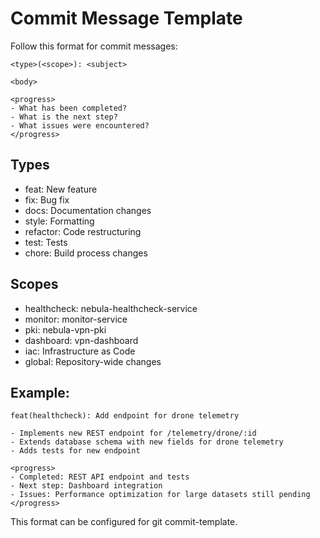 # Commit Message Template

Follow this format for commit messages:

```
<type>(<scope>): <subject>

<body>

<progress>
- What has been completed?
- What is the next step?
- What issues were encountered?
</progress>
```

## Types

- feat: New feature
- fix: Bug fix
- docs: Documentation changes
- style: Formatting
- refactor: Code restructuring
- test: Tests
- chore: Build process changes

## Scopes

- healthcheck: nebula-healthcheck-service
- monitor: monitor-service
- pki: nebula-vpn-pki
- dashboard: vpn-dashboard
- iac: Infrastructure as Code
- global: Repository-wide changes

## Example:

```
feat(healthcheck): Add endpoint for drone telemetry

- Implements new REST endpoint for /telemetry/drone/:id
- Extends database schema with new fields for drone telemetry
- Adds tests for new endpoint

<progress>
- Completed: REST API endpoint and tests
- Next step: Dashboard integration
- Issues: Performance optimization for large datasets still pending
</progress>
```

This format can be configured for git commit-template.
